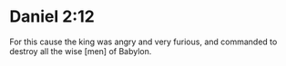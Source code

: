 # Daniel 2:12

For this cause the king was angry and very furious, and commanded to destroy all the wise [men] of Babylon.